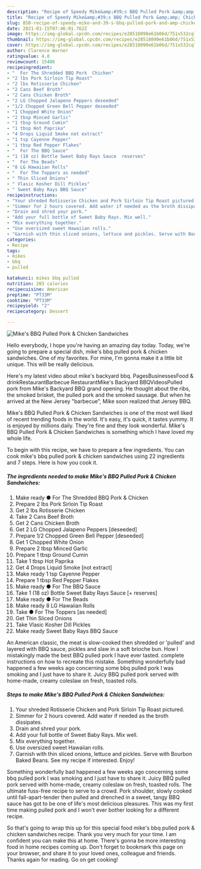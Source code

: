 ```yaml
---
description: "Recipe of Speedy Mike&amp;#39;s BBQ Pulled Pork &amp;amp; Chicken Sandwiches"
title: "Recipe of Speedy Mike&amp;#39;s BBQ Pulled Pork &amp;amp; Chicken Sandwiches"
slug: 850-recipe-of-speedy-mike-and-39-s-bbq-pulled-pork-and-amp-chicken-sandwiches
date: 2021-01-15T07:46:01.762Z
image: https://img-global.cpcdn.com/recipes/e28518090e61b06d/751x532cq70/mikes-bbq-pulled-pork-chicken-sandwiches-recipe-main-photo.jpg
thumbnail: https://img-global.cpcdn.com/recipes/e28518090e61b06d/751x532cq70/mikes-bbq-pulled-pork-chicken-sandwiches-recipe-main-photo.jpg
cover: https://img-global.cpcdn.com/recipes/e28518090e61b06d/751x532cq70/mikes-bbq-pulled-pork-chicken-sandwiches-recipe-main-photo.jpg
author: Clarence Warner
ratingvalue: 4.8
reviewcount: 15406
recipeingredient:
- "  For The Shredded BBQ Pork  Chicken"
- "2 lbs Pork Sirloin Tip Roast"
- "2 lbs Rotisserie Chicken"
- "2 Cans Beef Broth"
- "2 Cans Chicken Broth"
- "2 LG Chopped Jalapeno Peppers deseeded"
- "1/2 Chopped Green Bell Pepper deseeded"
- "1 Chopped White Onion"
- "2 tbsp Minced Garlic"
- "1 tbsp Ground Cumin"
- "1 tbsp Hot Paprika"
- "4 Drops Liquid Smoke not extract"
- "1 tsp Cayenne Pepper"
- "1 tbsp Red Pepper Flakes"
- "  For The BBQ Sauce"
- "1 (18 oz) Bottle Sweet Baby Rays Sauce  reserves"
- "  For The Beads"
- "8 LG Hawaiian Rolls"
- "  For The Toppers as needed"
- " Thin Sliced Onions"
- " Vlasic Kosher Dill Pickles"
- " Sweet Baby Rays BBQ Sauce"
recipeinstructions:
- "Your shreded Rotisserie Chicken and Pork Sirloin Tip Roast pictured."
- "Simmer for 2 hours covered. Add water if needed as the broth dissipates."
- "Drain and shred your pork."
- "Add your full bottle of Sweet Baby Rays. Mix well."
- "Mix everything together."
- "Use oversized sweet Hawaiian rolls."
- "Garnish with thin sliced onions, lettuce and pickles. Serve with Bourbon Baked Beans. See my recipe if interested. Enjoy!"
categories:
- Recipe
tags:
- mikes
- bbq
- pulled

katakunci: mikes bbq pulled 
nutrition: 203 calories
recipecuisine: American
preptime: "PT33M"
cooktime: "PT33M"
recipeyield: "2"
recipecategory: Dessert

---
```



![Mike&#39;s BBQ Pulled Pork &amp; Chicken Sandwiches](https://img-global.cpcdn.com/recipes/e28518090e61b06d/751x532cq70/mikes-bbq-pulled-pork-chicken-sandwiches-recipe-main-photo.jpg)

Hello everybody, I hope you're having an amazing day today. Today, we're going to prepare a special dish, mike&#39;s bbq pulled pork &amp; chicken sandwiches. One of my favorites. For mine, I'm gonna make it a little bit unique. This will be really delicious.

Here&#39;s my latest video about mike&#39;s backyard bbq. PagesBusinessesFood &amp; drinkRestaurantBarbecue RestaurantMike&#39;s Backyard BBQVideosPulled pork from Mike&#39;s Backyard BBQ grand opening. He thought about the ribs, the smoked brisket, the pulled pork and the smoked sausage. But when he arrived at the New Jersey &#34;barbecue&#34;, Mike soon realized that Jersey BBQ.

Mike&#39;s BBQ Pulled Pork &amp; Chicken Sandwiches is one of the most well liked of recent trending foods in the world. It's easy, it's quick, it tastes yummy. It is enjoyed by millions daily. They're fine and they look wonderful. Mike&#39;s BBQ Pulled Pork &amp; Chicken Sandwiches is something which I have loved my whole life.


To begin with this recipe, we have to prepare a few ingredients. You can cook mike&#39;s bbq pulled pork &amp; chicken sandwiches using 22 ingredients and 7 steps. Here is how you cook it.

<!--inarticleads1-->

##### The ingredients needed to make Mike&#39;s BBQ Pulled Pork &amp; Chicken Sandwiches:

1. Make ready  ● For The Shredded BBQ Pork &amp; Chicken
1. Prepare 2 lbs Pork Sirloin Tip Roast
1. Get 2 lbs Rotisserie Chicken
1. Take 2 Cans Beef Broth
1. Get 2 Cans Chicken Broth
1. Get 2 LG Chopped Jalapeno Peppers [deseeded]
1. Prepare 1/2 Chopped Green Bell Pepper [deseeded]
1. Get 1 Chopped White Onion
1. Prepare 2 tbsp Minced Garlic
1. Prepare 1 tbsp Ground Cumin
1. Take 1 tbsp Hot Paprika
1. Get 4 Drops Liquid Smoke [not extract]
1. Make ready 1 tsp Cayenne Pepper
1. Prepare 1 tbsp Red Pepper Flakes
1. Make ready  ● For The BBQ Sauce
1. Take 1 (18 oz) Bottle Sweet Baby Rays Sauce [+ reserves]
1. Make ready  ● For The Beads
1. Make ready 8 LG Hawaiian Rolls
1. Take  ● For The Toppers [as needed]
1. Get  Thin Sliced Onions
1. Take  Vlasic Kosher Dill Pickles
1. Make ready  Sweet Baby Rays BBQ Sauce


An American classic, the meat is slow-cooked then shredded or &#39;pulled&#39; and layered with BBQ sauce, pickles and slaw in a soft brioche bun. How I mistakingly made the best BBQ pulled pork I have ever tasted. complete instructions on how to recreate this mistake. Something wonderfully bad happened a few weeks ago concerning some bbq pulled pork I was smoking and I just have to share it. Juicy BBQ pulled pork served with home-made, creamy coleslaw on fresh, toasted rolls. 

<!--inarticleads2-->

##### Steps to make Mike&#39;s BBQ Pulled Pork &amp; Chicken Sandwiches:

1. Your shreded Rotisserie Chicken and Pork Sirloin Tip Roast pictured.
1. Simmer for 2 hours covered. Add water if needed as the broth dissipates.
1. Drain and shred your pork.
1. Add your full bottle of Sweet Baby Rays. Mix well.
1. Mix everything together.
1. Use oversized sweet Hawaiian rolls.
1. Garnish with thin sliced onions, lettuce and pickles. Serve with Bourbon Baked Beans. See my recipe if interested. Enjoy!


Something wonderfully bad happened a few weeks ago concerning some bbq pulled pork I was smoking and I just have to share it. Juicy BBQ pulled pork served with home-made, creamy coleslaw on fresh, toasted rolls. The ultimate fuss-free recipe to serve to a crowd. Pork shoulder, slowly cooked until fall-apart-tender then pulled and drenched in a sweet, tangy BBQ sauce has got to be one of life&#39;s most delicious pleasures. This was my first time making pulled pork and I won&#39;t ever bother looking for a different recipe. 

So that's going to wrap this up for this special food mike&#39;s bbq pulled pork &amp; chicken sandwiches recipe. Thank you very much for your time. I am confident you can make this at home. There's gonna be more interesting food in home recipes coming up. Don't forget to bookmark this page on your browser, and share it to your loved ones, colleague and friends. Thanks again for reading. Go on get cooking!
